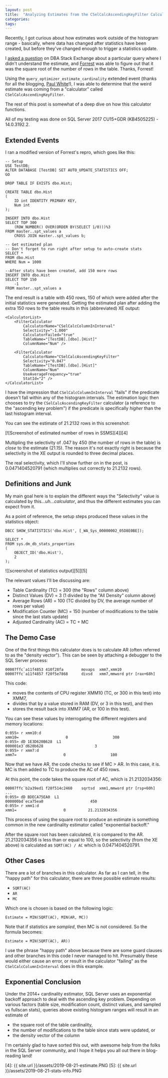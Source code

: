 ```yaml
---
layout: post
title:  "Analyzing Estimates from the CSelCalcAscendingKeyFilter Calculator"
categories: 
tags: 
---
```


Recently, I got curious about how estimates work outside of the histogram range - basically, where data has changed after statistics have been created, but before they've changed enough to trigger a statistics update.

I [asked a question][1] on DBA Stack Exchange about a particular query where I didn't understand the estimate, and [Forrest][2] was able to figure out that it was the square root of the number of rows in the table.  Thanks, Forrest!

Using the `query_optimizer_estimate_cardinality` extended event (thanks for all the blogging, [Paul White][3]!), I was able to determine that the weird estimate was coming from a "calculator" called `CSelCalcAscendingKeyFilter`.

The rest of this post is somewhat of a deep dive on how this calculator functions.  

All of my testing was done on SQL Server 2017 CU15+GDR (KB4505225) - 14.0.3192.2.

## Extended Events

I ran a modified version of Forrest's repro, which goes like this:

    -- Setup
    USE TestDB;
    ALTER DATABASE [TestDB] SET AUTO_UPDATE_STATISTICS OFF;
    GO

    DROP TABLE IF EXISTS dbo.Hist;

    CREATE TABLE dbo.Hist 
    (
        ID int IDENTITY PRIMARY KEY,
        Num int
    );

    INSERT INTO dbo.Hist
    SELECT TOP 300
        (ROW_NUMBER() OVER(ORDER BY(SELECT 1/0)))%3
    FROM master..spt_values a
        CROSS JOIN master..spt_values b;

    -- Get estimated plan
    -- Don't forget to run right after setup to auto-create stats
    SELECT *
    FROM dbo.Hist
    WHERE Num = 1000

    --After stats have been created, add 150 more rows
    INSERT INTO dbo.Hist
    SELECT TOP 150
        -1
    FROM master..spt_values a

The end result is a table with 450 rows, 150 of which were added after the initial statistics were generated.  Getting the estimated plan after adding the extra 150 rows to the table results in this (abbreviated) XE output:

    <CalculatorList>
        <FilterCalculator 
            CalculatorName="CSelCalcColumnInInterval" 
            Selectivity="-1.000" 
            CalculatorFailed="true" 
            TableName="[TestDB].[dbo].[Hist]" 
            ColumnName="Num" />

        <FilterCalculator 
            CalculatorName="CSelCalcAscendingKeyFilter" 
            Selectivity="0.047" 
            TableName="[TestDB].[dbo].[Hist]" 
            ColumnName="Num" 
            UseAverageFrequency="true" 
            StatId="2" />
    </CalculatorList>

I have the impression that `CSelCalcColumnInInterval` "fails" if the predicate doesn't fall within any of the histogram intervals.  The estimation logic then chooses to try the `CSelCalcAscendingKeyFilter` calculator (a reference to the "ascending key problem") if the predicate is specifically *higher* than the last histogram interval.

You can see the estimate of 21.2132 rows in this screenshot:

[![Screenshot of estimated number of rows in SSMS][4]][4]

Multipling the selectivity of .047 by 450 (the number of rows in the table) is *close* to the estimate (21.15).  The reason it's not exactly right is because the selectivity in the XE output is rounded to three decimal places.  

The real selectivity, which I'll show further on in the post, is 0.0471404520791 (which multiplies out correctly to 21.2132 rows).

## Definitions and Junk

My main goal here is to explain the different ways the "Selectivity" value is calculated by this...uh...*calculator*, and thus the different estimates you can expect from it.

As a point of reference, the setup steps produced these values in the statistics object:

    DBCC SHOW_STATISTICS('dbo.Hist', [_WA_Sys_00000002_05D8E0BE]);

    SELECT *
    FROM sys.dm_db_stats_properties 
    (
        OBJECT_ID('dbo.Hist'), 
        2
    );

![[screenshot of statistics output][5]][5]

The relevant values I'll be discussing are:

- Table Cardinality (TC) = 300 (the "Rows" column above)
- Distinct Values (DV) = 3 (1 divided by the "All Density" column above)
- Average Rows (AR) = 100 (TC divided by DV, the average number of rows per value)
- Modification Counter (MC) = 150 (number of modifications to the table since the last stats update)
- Adjusted Cardinality (AC) = TC + MC

## The Demo Case

One of the first things this calculator does is to calculate AR (often referred to as the "density vector").  This can be seen by attaching a debugger to the SQL Server process:

    00007ffc`a11f4853 410f28fa        movaps  xmm7,xmm10
    00007ffc`a11f4857 f20f5e7868      divsd   xmm7,mmword ptr [rax+68h]

This code:

- moves the contents of CPU register XMM10 (TC, or 300 in this test) into XMM7, 
- divides that by a value stored in RAM (DV, or 3 in this test), and then 
- stores the result back into XMM7 (AR, or 100 in this test).

You can see these values by interrogating the different registers and memory locations:

    0:055> r xmm10:d
    xmm10=                     0                    300
    0:055> dD 1E3D620B628  L1
    000001e3`d620b628                       3
    0:055> r xmm7:d
    xmm7=                     0                    100

Now that we have AR, the code checks to see if MC > AR.  In this case, it is.  MC is then added to TC to produce the AC of 450 rows.

At this point, the code takes the square root of AC, which is 21.2132034356:

    00007ffc`b2a39ed1 f20f514c2460    sqrtsd  xmm1,mmword ptr [rsp+60h] 
    ...
    0:055> dD BDECA75EA0  L1
    000000bd`eca75ea0                     450
    0:055> r xmm1:d
    xmm1=                     0          21.2132034356

This process of using the square root to produce an estimate is something common in the new cardinality estimator called "exponential backoff."

After the square root has been calculated, it is compared to the AR.  21.2132034356 is less than or equal to 100, so the selectivity (from the XE above) is calculated as `SQRT(AC) / AC` which is 0.0471404520791.

## Other Cases

There are a lot of branches in this calculator.  As far as I can tell, in the "happy path" for this calculator, there are three possible estimate results:

- `SQRT(AC)`
- `AR`
- `MC`

Which one is chosen is based on the following logic:

    Estimate = MIN(SQRT(AC), MIN(AR, MC))

Note that if statistics are *sampled*, then MC is not considered.  So the formula becomes:

    Estimate = MIN(SQRT(AC), AR))

I use the phrase "happy path" above because there are some guard clauses and other branches in this code I never managed to hit.  Presumably these would either cause an error, or result in the calculator "failing" as the `CSelCalcColumnInInterval` does in this example.

## Exponential Conclusion

Under the 2014+ cardinality estimator, SQL Server uses an exponential backoff approach to deal with the ascending key problem.  Depending on various factors (table size, modification count, distinct values, and sampled vs fullscan stats), queries above existing histogram ranges will result in an estimate of 

- the square root of the table cardinality, 
- the number of modifications to the table since stats were updated, or
- the density vector of the column

I'm certainly glad to have sorted this out, with awesome help from the folks in the SQL Server community, and I hope it helps you all out there in blog-reading land!

[1]: https://dba.stackexchange.com/q/245243/6141
[2]: https://forrestmcdaniel.com/
[3]: https://sqlperformance.com/2017/08/sql-optimizer/combining-density
[4]: {{ site.url }}/assets/2019-08-21-estimate.PNG
[5]: {{ site.url }}/assets/2019-08-21-stats-info.PNG